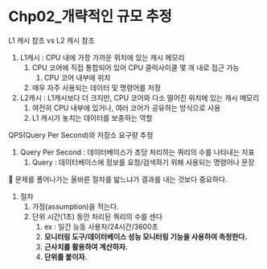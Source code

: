 # Chp02_개략적인 규모 추정

L1 캐시 참조 vs L2 캐시 참조

1. L1캐시 : CPU 내에 가장 가까운 위치에 있는 캐시 메모리 
    1. CPU 코어에 직접 통합되어 있어 CPU 클럭사이클 몇 개 내로 접근 가능
        1. CPU 코어 내부에 위치
    2. 매우 자주 사용되는 데이터 및 명령어를 저장
2. L2캐시 : L1캐시보다 더 크지만, CPU 코어와 다소 떨어진 위치에 있는 캐시 메모리
    1. 여전히 CPU 내부에 있거나, 여러 코어가 공유하는 방식으로 사용
    2. L1 캐시가 놓치는 데이터를 보충하는 역할

QPS(Query Per Second)와 저장소 요구량 추정

1. Query Per Second : 데이터베이스가 초당 처리하는 쿼리의 수를 나타내는 지표
    1. Query : 데이터베이스에 정보를 요청/검색하기 위해 사용되는 명령어나 문장

<aside>
🐳 문제를 풀어나가는 올바른 절차를 밟느냐가 결과를 내는 것보다 중요하다.

</aside>

1. 절차
    1. 가정(assumption)을 적는다.
    2. 단위 시간(1초) 동안 처리된 쿼리의 수를 센다
        1. ex : 일간 능동 사용자/24시간/3600초
        2. **모니터링 도구/데이터베이스 성능 모니터링 기능을 사용하여 측정한다.**
        3. **근사치를 활용하여 계산하자.** 
        4. **단위를 붙이자.**
